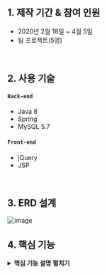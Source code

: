 
## 1. 제작 기간 & 참여 인원
- 2020년 2월 18일 ~ 4월 5일
- 팀 프로젝트(5명)

</br>

## 2. 사용 기술
#### `Back-end`
  - Java 8
  - Spring
  - MySQL 5.7
  
#### `Front-end`
  - jQuery
  - JSP

</br>

## 3. ERD 설계
![image](https://user-images.githubusercontent.com/69364279/152341195-829c8b1a-6ef3-4224-aab2-9291ef8ed02c.png)



## 4. 핵심 기능

<details>
<summary><b>핵심 기능 설명 펼치기</b></summary>
<div markdown="1">

</div>
</details>

</br>



